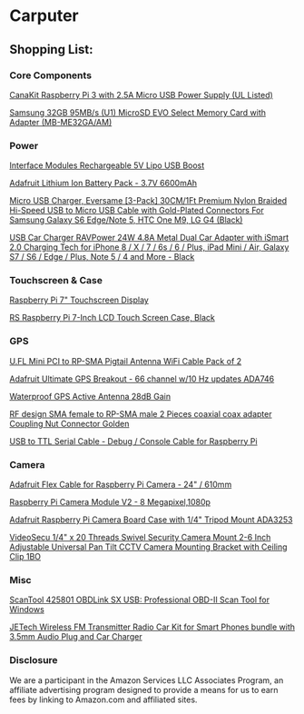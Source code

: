# Carputer

## Shopping List:

### Core Components

[CanaKit Raspberry Pi 3 with 2.5A Micro USB Power Supply (UL Listed)](http://amzn.to/2gw8a1Z)

[Samsung 32GB 95MB/s (U1) MicroSD EVO Select Memory Card with Adapter (MB-ME32GA/AM)](http://amzn.to/2xXJupd)

### Power

[Interface Modules Rechargeable 5V Lipo USB Boost](http://amzn.to/2l9jMwQ)

[Adafruit Lithium Ion Battery Pack - 3.7V 6600mAh](http://amzn.to/2xXEENw)

[Micro USB Charger, Eversame [3-Pack] 30CM/1Ft Premium Nylon Braided Hi-Speed USB to Micro USB Cable with Gold-Plated Connectors For Samsung Galaxy S6 Edge/Note 5, HTC One M9, LG G4 (Black)](http://amzn.to/2gttYLi)

[USB Car Charger RAVPower 24W 4.8A Metal Dual Car Adapter with iSmart 2.0 Charging Tech for iPhone 8 / X / 7 / 6s / 6 / Plus, iPad Mini / Air, Galaxy S7 / S6 / Edge / Plus, Note 5 / 4 and More - Black](http://amzn.to/2yGCfFK)

### Touchscreen & Case

[Raspberry Pi 7" Touchscreen Display](http://amzn.to/2gYsxW0)

[RS Raspberry Pi 7-Inch LCD Touch Screen Case, Black](http://amzn.to/2xfnLcV)

### GPS

[U.FL Mini PCI to RP-SMA Pigtail Antenna WiFi Cable Pack of 2](http://amzn.to/2xeX2x6)

[Adafruit Ultimate GPS Breakout - 66 channel w/10 Hz updates ADA746](http://amzn.to/2l9fwgH)

[Waterproof GPS Active Antenna 28dB Gain](http://amzn.to/2xf4mZw)

[RF design SMA female to RP-SMA male 2 Pieces coaxial coax adapter Coupling Nut Connector Golden](http://amzn.to/2l6QtLg)

[USB to TTL Serial Cable - Debug / Console Cable for Raspberry Pi](http://amzn.to/2yHOqRe)

### Camera

[Adafruit Flex Cable for Raspberry Pi Camera - 24" / 610mm](http://amzn.to/2yGNYEq)

[Raspberry Pi Camera Module V2 - 8 Megapixel,1080p](http://amzn.to/2h0mIaF)

[Adafruit Raspberry Pi Camera Board Case with 1/4" Tripod Mount ADA3253](http://amzn.to/2xX7UnG)

[VideoSecu 1/4" x 20 Threads Swivel Security Camera Mount 2-6 Inch Adjustable Universal Pan Tilt CCTV Camera Mounting Bracket with Ceiling Clip 1BO](http://amzn.to/2yLmWvM)

### Misc

[ScanTool 425801 OBDLink SX USB: Professional OBD-II Scan Tool for Windows](http://amzn.to/2h0mxvS)

[JETech Wireless FM Transmitter Radio Car Kit for Smart Phones bundle with 3.5mm Audio Plug and Car Charger](http://amzn.to/2yGHzJq)

### Disclosure

We are a participant in the Amazon Services LLC Associates Program, an affiliate advertising program designed to provide a means for us to earn fees by linking to Amazon.com and affiliated sites.
